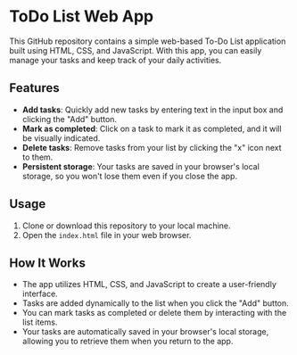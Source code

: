 # ToDo List Web App

This GitHub repository contains a simple web-based To-Do List application built using HTML, CSS, and JavaScript. With this app, you can easily manage your tasks and keep track of your daily activities.

## Features

- **Add tasks**: Quickly add new tasks by entering text in the input box and clicking the "Add" button.
- **Mark as completed**: Click on a task to mark it as completed, and it will be visually indicated.
- **Delete tasks**: Remove tasks from your list by clicking the "x" icon next to them.
- **Persistent storage**: Your tasks are saved in your browser's local storage, so you won't lose them even if you close the app.

## Usage

1. Clone or download this repository to your local machine.
2. Open the `index.html` file in your web browser.

## How It Works

- The app utilizes HTML, CSS, and JavaScript to create a user-friendly interface.
- Tasks are added dynamically to the list when you click the "Add" button.
- You can mark tasks as completed or delete them by interacting with the list items.
- Your tasks are automatically saved in your browser's local storage, allowing you to retrieve them when you return to the app.

